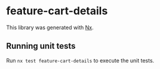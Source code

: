 # feature-cart-details

This library was generated with [Nx](https://nx.dev).

## Running unit tests

Run `nx test feature-cart-details` to execute the unit tests.
